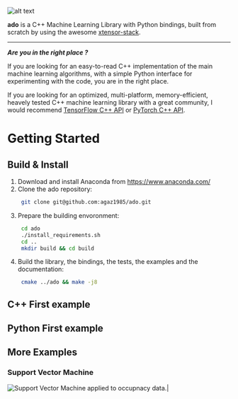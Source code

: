 ![alt text](https://github.com/agaz1985/ado/blob/main/imgs/logo.png?raw=true)

**ado** is a C++ Machine Learning Library with Python bindings, built from scratch by using the awesome [xtensor-stack](https://github.com/xtensor-stack).

---
***Are you in the right place ?***

If you are looking for an easy-to-read C++ implementation of the main machine learning algorithms, with a simple Python interface for experimenting with the code, you are in the right place.

If you are looking for an optimized, multi-platform, memory-efficient, heavely tested C++ machine learning library with a great community, I would recommend [TensorFlow C++ API](https://www.tensorflow.org/api_docs/cc) or [PyTorch C++ API](https://pytorch.org/cppdocs/).

# Getting Started
## Build & Install
1. Download and install Anaconda from https://www.anaconda.com/ 
2. Clone the ado repository:
   ```bash
    git clone git@github.com:agaz1985/ado.git
    ```
3. Prepare the building envoronment:
   ```bash
    cd ado
    ./install_requirements.sh
    cd ..
    mkdir build && cd build
    ```
4. Build the library, the bindings, the tests, the examples and the documentation:
   ```bash
    cmake ../ado && make -j8
    ```
## C++ First example
## Python First example
## More Examples

### Support Vector Machine
![Support Vector Machine applied to occupnacy data.](https://github.com/agaz1985/ado/blob/main/imgs/svm_synthetic.png?raw=true)|
